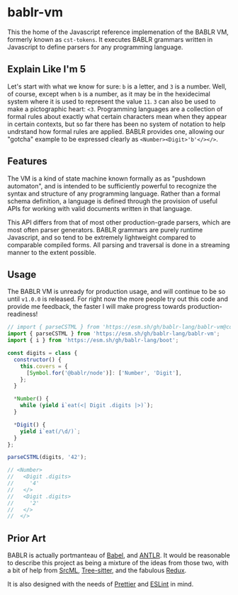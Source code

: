 # bablr-vm

This the home of the Javascript reference implemenation of the BABLR VM, formerly known as `cst-tokens`. It executes BABLR grammars written in Javascript to define parsers for any programming language.

## Explain Like I'm 5

Let's start with what we know for sure: `b` is a letter, and `3` is a number. Well, of course, except when `b` is a number, as it may be in the hexidecimal system where it is used to represent the value `11`. `3` can also be used to make a pictographic heart: `<3`. Programming languages are a collection of formal rules about exactly what certain characters mean when they appear in certain contexts, but so far there has been no system of notation to help undrstand how formal rules are applied. BABLR provides one, allowing our "gotcha" example to be expressed clearly as `<Number><Digit>'b'</></>`.

## Features

The VM is a kind of state machine known formally as as "pushdown automaton", and is intended to be sufficiently powerful to recognize the syntax and structure of any programming language. Rather than a formal schema definition, a language is defined through the provision of useful APIs for working with valid documents written in that language.

This API differs from that of most other production-grade parsers, which are most often parser generators. BABLR grammars are purely runtime Javascript, and so tend to be extremely lightweight compared to comparable compiled forms. All parsing and traversal is done in a streaming manner to the extent possible.

## Usage

The BABLR VM is unready for production usage, and will continue to be so until `v1.0.0` is released. For right now the more people try out this code and provide me feedback, the faster I will make progress towards production-readiness!

```js
// import { parseCSTML } from 'https://esm.sh/gh/bablr-lang/bablr-vm@commitish';
import { parseCSTML } from 'https://esm.sh/gh/bablr-lang/bablr-vm';
import { i } from 'https://esm.sh/gh/bablr-lang/boot';

const digits = class {
  constructor() {
    this.covers = {
      [Symbol.for('@bablr/node')]: ['Number', 'Digit'],
    };
  }

  *Number() {
    while (yield i`eat(<| Digit .digits |>)`);
  }

  *Digit() {
    yield i`eat(/\d/)`;
  }
};

parseCSTML(digits, '42');

// <Number>
//   <Digit .digits>
//     '4'
//   </>
//   <Digit .digits>
//     '2'
//   </>
//  </>
```

## Prior Art

BABLR is actually portmanteau of [Babel](https://babeljs.io/), and [ANTLR](https://www.antlr.org/). It would be reasonable to describe this project as being a mixture of the ideas from those two, with a bit of help from [SrcML](https://www.srcml.org/), [Tree-sitter](https://tree-sitter.github.io/), and the fabulous [Redux](https://redux.js.org/).

It is also designed with the needs of [Prettier](https://prettier.io/) and [ESLint](https://eslint.org/) in mind.
